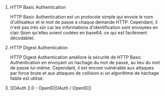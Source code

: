 
1. HTTP Basic Authentication

	HTTP Basic Authentication est un protocole simple qui envoie le nom d'utilisateur et le mot de passe à chaque demande HTTP. Cependant, il n'est pas très sûr car les informations d'identification sont envoyées en clair (bien qu'elles soient codées en base64, ce qui est facilement décodable).

2. HTTP Digest Authentication

	HTTP Digest Authentication améliore la sécurité de HTTP Basic Authentication en envoyant un hachage du mot de passe, au lieu du mot de passe lui-même. Cependant, il est encore vulnérable aux attaques par force brute et aux attaques de collision si un algorithme de hachage faible est utilisé.

3. [[OAuth 2.0 - OpenID|OAuth / OpenID]]